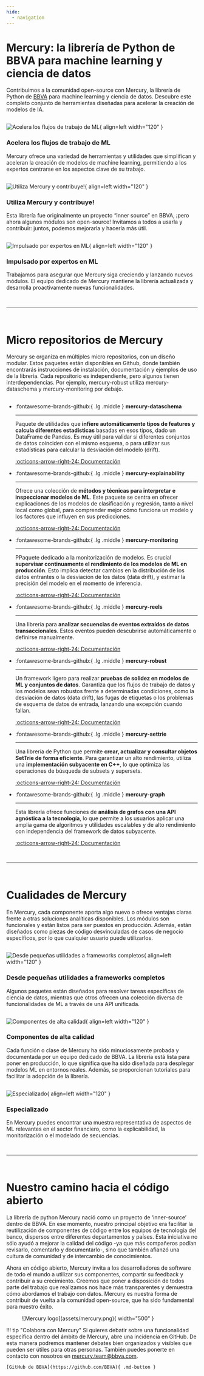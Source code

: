 ```yaml
---
hide:
  - navigation  
---
```


# Mercury: la librería de Python de BBVA para machine learning y ciencia de datos

Contribuimos a la comunidad open-source con Mercury, la librería de Python de [BBVA](https://www.bbva.es/es/) para machine learning y ciencia de datos. Descubre este completo conjunto de herramientas diseñadas para acelerar la creación de modelos de IA.

<div style="height: 1px;"></div>

![Acelera los flujos de trabajo de ML](assets/index_1.png){ align=left width="120" }

### Acelera los flujos de trabajo de ML

Mercury ofrece una variedad de herramientas y utilidades que simplifican y aceleran la creación de modelos de machine learning, permitiendo a los expertos centrarse en los aspectos clave de su trabajo.

<div style="height: 1px;"></div>

![Utiliza Mercury y contribuye!](assets/index_2.png){ align=left width="120" }

### Utiliza Mercury y contribuye!

Esta librería fue originalmente un proyecto “inner source” en BBVA, ¡pero ahora algunos módulos son open-source! Invitamos a todos a usarla y contribuir: juntos, podemos mejorarla y hacerla más útil.

<div style="height: 1px;"></div>

![Impulsado por expertos en ML](assets/index_3.png){ align=left width="120" }

### Impulsado por expertos en ML

Trabajamos para asegurar que Mercury siga creciendo y lanzando nuevos módulos. El equipo dedicado de Mercury mantiene la librería actualizada y desarrolla proactivamente nuevas funcionalidades.

<div style="height: 15px;"></div>

<hr>

<div style="height: 15px;"></div>

# Micro repositorios de Mercury

Mercury se organiza en múltiples micro repositorios, con un diseño modular. Estos paquetes están disponibles en Github, donde también encontrarás instrucciones de instalación, documentación y ejemplos de uso de la librería. Cada repositorio es independiente, pero algunos tienen interdependencias. Por ejemplo, mercury-robust utiliza mercury-dataschema y mercury-monitoring por debajo.

<div style="height: 1px;"></div>

<div class="grid cards" markdown>

-   :fontawesome-brands-github:{ .lg .middle } __mercury-dataschema__

    ---

    Paquete de utilidades que **infiere automáticamente tipos de features y calcula diferentes estadísticas** basadas en esos tipos, dado un DataFrame de Pandas. Es muy útil para validar si diferentes conjuntos de datos coinciden con el mismo esquema, o para utilizar sus estadísticas para calcular la desviación del modelo (drift).

    [:octicons-arrow-right-24: Documentación](https://bbva.github.io/mercury-dataschema/site/)

-   :fontawesome-brands-github:{ .lg .middle } __mercury-explainability__

    ---

    Ofrece una colección de **métodos y técnicas para interpretar e inspeccionar modelos de ML**. Este paquete se centra en ofrecer explicaciones de los modelos de clasificación y regresión, tanto a nivel local como global, para comprender mejor cómo funciona un modelo y los factores que influyen en sus predicciones.

    [:octicons-arrow-right-24: Documentación](https://bbva.github.io/mercury-explainability/site/)

-   :fontawesome-brands-github:{ .lg .middle } __mercury-monitoring__

    ---

    PPaquete dedicado a la monitorización de modelos. Es crucial **supervisar continuamente el rendimiento de los modelos de ML en producción**. Esto implica detectar cambios en la distribución de los datos entrantes o la desviación de los datos (data drift), y estimar la precisión del modelo en el momento de inferencia.

    [:octicons-arrow-right-24: Documentación](https://bbva.github.io/mercury-monitoring/site/)

-   :fontawesome-brands-github:{ .lg .middle } __mercury-reels__

    ---

    Una librería para **analizar secuencias de eventos extraídos de datos transaccionales**. Estos eventos pueden descubrirse automáticamente o definirse manualmente.

    [:octicons-arrow-right-24: Documentación](https://bbva.github.io/mercury-reels/)

-   :fontawesome-brands-github:{ .lg .middle } __mercury-robust__

    ---

    Un framework ligero para realizar **pruebas de solidez en modelos de ML y conjuntos de datos**. Garantiza que los flujos de trabajo de datos y los modelos sean robustos frente a determinadas condiciones, como la desviación de datos (data drift), las fugas de etiquetas o los problemas de esquema de datos de entrada, lanzando una excepción cuando fallan.

    [:octicons-arrow-right-24: Documentación](https://bbva.github.io/mercury-robust/site/)

-   :fontawesome-brands-github:{ .lg .middle } __mercury-settrie__

    ---

    Una librería de Python que permite **crear, actualizar y consultar objetos SetTrie de forma eficiente**. Para garantizar un alto rendimiento, utiliza una **implementación subyacente en C++**, lo que optimiza las operaciones de búsqueda de subsets y supersets.

    [:octicons-arrow-right-24: Documentación](https://bbva.github.io/mercury-settrie/)

-   :fontawesome-brands-github:{ .lg .middle } __mercury-graph__

    ---

    Esta librería ofrece funciones de **análisis de grafos con una API agnóstica a la tecnología**, lo que permite a los usuarios aplicar una amplia gama de algoritmos y utilidades escalables y de alto rendimiento con independencia del framework de datos subyacente.

    [:octicons-arrow-right-24: Documentación](https://bbva.github.io/mercury-graph/site/)

</div>

<div style="height: 15px;"></div>

<hr>

<div style="height: 15px;"></div>

# Cualidades de Mercury

En Mercury, cada componente aporta algo nuevo o ofrece ventajas claras frente a otras soluciones analíticas disponibles. Los módulos son funcionales y están listos para ser puestos en producción. Además, están diseñados como piezas de código desvinculadas de casos de negocio específicos, por lo que cualquier usuario puede utilizarlos.

<div style="height: 1px;"></div>

![Desde pequeñas utilidades a frameworks completos](assets/index_4.png){ align=left width="120" }

### Desde pequeñas utilidades a frameworks completos

Algunos paquetes están diseñados para resolver tareas específicas de ciencia de datos, mientras que otros ofrecen una colección diversa de funcionalidades de ML a través de una API unificada.

<div style="height: 1px;"></div>

![Componentes de alta calidad](assets/index_5.png){ align=left width="120" }

### Componentes de alta calidad

Cada función o clase de Mercury ha sido minuciosamente probada y documentada por un equipo dedicado de BBVA. La librería está lista para poner en producción, lo que significa que ha sido diseñada para desplegar modelos ML en entornos reales. Además, se proporcionan tutoriales para facilitar la adopción de la librería.

<div style="height: 1px;"></div>

![Especializado](assets/index_6.png){ align=left width="120" }

### Especializado

En Mercury puedes encontrar una muestra representativa de aspectos de ML relevantes en el sector financiero, como la explicabilidad, la monitorización o el modelado de secuencias.

<div style="height: 15px;"></div>

<hr>

<div style="height: 15px;"></div>

# Nuestro camino hacia el código abierto

La librería de python Mercury nació como un proyecto de ‘inner-source’ dentro de BBVA. En ese momento, nuestro principal objetivo era facilitar la reutilización de componentes de código entre los equipos de tecnología del banco, dispersos entre diferentes departamentos y países. Esta iniciativa no sólo ayudó a mejorar la calidad del código -ya que más compañeros podían revisarlo, comentarlo y documentarlo-, sino que también afianzó una cultura de comunidad y de intercambio de conocimientos.

Ahora en código abierto, Mercury invita a los desarrolladores de software de todo el mundo a utilizar sus componentes, compartir su feedback y contribuir a su crecimiento. Creemos que poner a disposición de todos parte del trabajo que realizamos nos hace más transparentes y demuestra cómo abordamos el trabajo con datos. Mercury es nuestra forma de contribuir de vuelta a la comunidad open-source, que ha sido fundamental para nuestro éxito.

<figure markdown="span">
  ![Mercury logo](assets/mercury.png){ width="500" }
</figure>

!!! tip "Colabora con Mercury"
    Si quieres debatir sobre una funcionalidad específica dentro del ámbito de Mercury, abre una incidencia en GitHub. De esta manera podremos mantener debates bien organizados y visibles que pueden ser útiles para otras personas. También puedes ponerte en contacto con nosotros en [mercury.team@bbva.com](mailto:mercury.team@bbva.com).

    [GitHub de BBVA](https://github.com/BBVA){ .md-button }

<br>